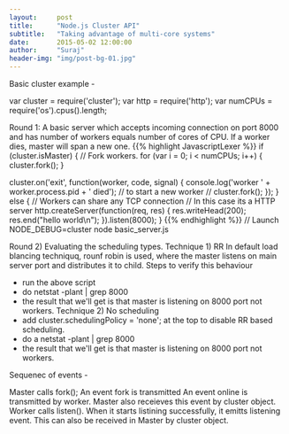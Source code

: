 ```yaml
---
layout:     post
title:      "Node.js Cluster API"
subtitle:   "Taking advantage of multi-core systems"
date:       2015-05-02 12:00:00
author:     "Suraj"
header-img: "img/post-bg-01.jpg"
---
```


Basic cluster example - 

var cluster = require('cluster');
var http = require('http');
var numCPUs = require('os').cpus().length;

Round 1: A basic server which accepts incoming connection on port 8000 and has number of workers equals number of cores of CPU.
If a worker dies, master will span a new one.
{{% highlight JavascriptLexer %}}
if (cluster.isMaster) {
  // Fork workers.
  for (var i = 0; i < numCPUs; i++) {
    cluster.fork();
  }

  cluster.on('exit', function(worker, code, signal) {
    console.log('worker ' + worker.process.pid + ' died');
    // to start a new worker
    // cluster.fork();
  });
} else {
  // Workers can share any TCP connection
  // In this case its a HTTP server
  http.createServer(function(req, res) {
    res.writeHead(200);
    res.end("hello world\n");
  }).listen(8000);
}
{{% endhighlight %}}
// Launch
NODE_DEBUG=cluster node basic_server.js


Round 2) Evaluating the scheduling types.
Technique 1) RR
In default load blancing techniquq, rounf robin is used, where the master listens on main server port and distributes it to child.
Steps to verify this behaviour
 - run the above script
 - do netstat -plant | grep 8000
 - the result that we'll get is that master is listening on 8000 port not workers.
 Technique 2) No scheduling
 - add cluster.schedulingPolicy = 'none'; at the top to disable RR based scheduling.
 - do a netstat -plant | grep 8000
 - the result that we'll get is that master is listening on 8000 port not workers.



Sequenec of events -

Master calls fork();
An event fork is transmitted
An event online is transmitted by worker. Master also receieves this event by cluster object.
Worker calls listen(). When it starts listining successfully, it emitts listening event. This can also be received in Master by cluster object.

